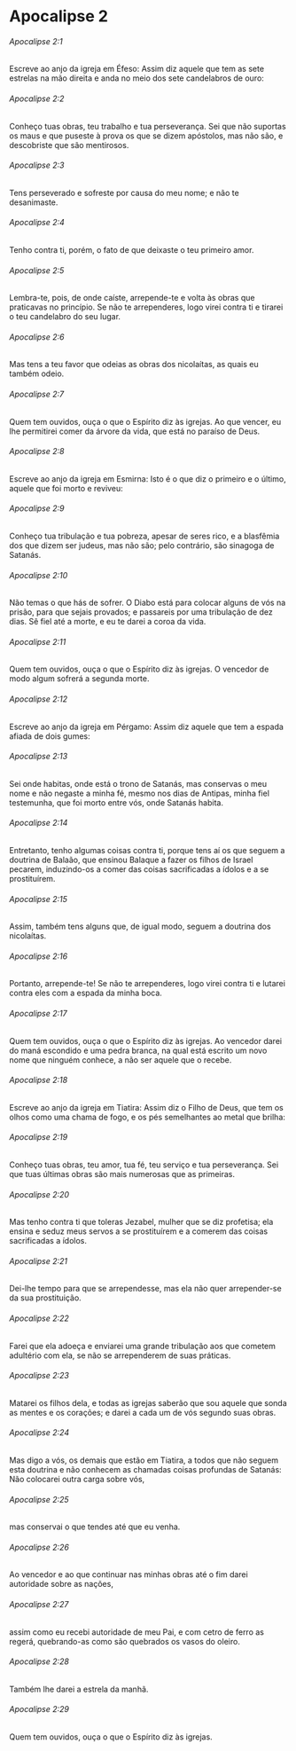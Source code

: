 # Apocalipse 2

###### Apocalipse 2:1

Escreve ao anjo da igreja em Éfeso: Assim diz aquele que tem as sete estrelas na mão direita e anda no meio dos sete candelabros de ouro:

###### Apocalipse 2:2

Conheço tuas obras, teu trabalho e tua perseverança. Sei que não suportas os maus e que puseste à prova os que se dizem apóstolos, mas não são, e descobriste que são mentirosos.

###### Apocalipse 2:3

Tens perseverado e sofreste por causa do meu nome; e não te desanimaste.

###### Apocalipse 2:4

Tenho contra ti, porém, o fato de que deixaste o teu primeiro amor.

###### Apocalipse 2:5

Lembra-te, pois, de onde caíste, arrepende-te e volta às obras que praticavas no princípio. Se não te arrependeres, logo virei contra ti e tirarei o teu candelabro do seu lugar.

###### Apocalipse 2:6

Mas tens a teu favor que odeias as obras dos nicolaítas, as quais eu também odeio.

###### Apocalipse 2:7

Quem tem ouvidos, ouça o que o Espírito diz às igrejas. Ao que vencer, eu lhe permitirei comer da árvore da vida, que está no paraíso de Deus.

###### Apocalipse 2:8

Escreve ao anjo da igreja em Esmirna: Isto é o que diz o primeiro e o último, aquele que foi morto e reviveu:

###### Apocalipse 2:9

Conheço tua tribulação e tua pobreza, apesar de seres rico, e a blasfêmia dos que dizem ser judeus, mas não são; pelo contrário, são sinagoga de Satanás.

###### Apocalipse 2:10

Não temas o que hás de sofrer. O Diabo está para colocar alguns de vós na prisão, para que sejais provados; e passareis por uma tribulação de dez dias. Sê fiel até a morte, e eu te darei a coroa da vida.

###### Apocalipse 2:11

Quem tem ouvidos, ouça o que o Espírito diz às igrejas. O vencedor de modo algum sofrerá a segunda morte.

###### Apocalipse 2:12

Escreve ao anjo da igreja em Pérgamo: Assim diz aquele que tem a espada afiada de dois gumes:

###### Apocalipse 2:13

Sei onde habitas, onde está o trono de Satanás, mas conservas o meu nome e não negaste a minha fé, mesmo nos dias de Antipas, minha fiel testemunha, que foi morto entre vós, onde Satanás habita.

###### Apocalipse 2:14

Entretanto, tenho algumas coisas contra ti, porque tens aí os que seguem a doutrina de Balaão, que ensinou Balaque a fazer os filhos de Israel pecarem, induzindo-os a comer das coisas sacrificadas a ídolos e a se prostituírem.

###### Apocalipse 2:15

Assim, também tens alguns que, de igual modo, seguem a doutrina dos nicolaítas.

###### Apocalipse 2:16

Portanto, arrepende-te! Se não te arrependeres, logo virei contra ti e lutarei contra eles com a espada da minha boca.

###### Apocalipse 2:17

Quem tem ouvidos, ouça o que o Espírito diz às igrejas. Ao vencedor darei do maná escondido e uma pedra branca, na qual está escrito um novo nome que ninguém conhece, a não ser aquele que o recebe.

###### Apocalipse 2:18

Escreve ao anjo da igreja em Tiatira: Assim diz o Filho de Deus, que tem os olhos como uma chama de fogo, e os pés semelhantes ao metal que brilha:

###### Apocalipse 2:19

Conheço tuas obras, teu amor, tua fé, teu serviço e tua perseverança. Sei que tuas últimas obras são mais numerosas que as primeiras.

###### Apocalipse 2:20

Mas tenho contra ti que toleras Jezabel, mulher que se diz profetisa; ela ensina e seduz meus servos a se prostituírem e a comerem das coisas sacrificadas a ídolos.

###### Apocalipse 2:21

Dei-lhe tempo para que se arrependesse, mas ela não quer arrepender-se da sua prostituição.

###### Apocalipse 2:22

Farei que ela adoeça e enviarei uma grande tribulação aos que cometem adultério com ela, se não se arrependerem de suas práticas.

###### Apocalipse 2:23

Matarei os filhos dela, e todas as igrejas saberão que sou aquele que sonda as mentes e os corações; e darei a cada um de vós segundo suas obras.

###### Apocalipse 2:24

Mas digo a vós, os demais que estão em Tiatira, a todos que não seguem esta doutrina e não conhecem as chamadas coisas profundas de Satanás: Não colocarei outra carga sobre vós,

###### Apocalipse 2:25

mas conservai o que tendes até que eu venha.

###### Apocalipse 2:26

Ao vencedor e ao que continuar nas minhas obras até o fim darei autoridade sobre as nações,

###### Apocalipse 2:27

assim como eu recebi autoridade de meu Pai, e com cetro de ferro as regerá, quebrando-as como são quebrados os vasos do oleiro.

###### Apocalipse 2:28

Também lhe darei a estrela da manhã.

###### Apocalipse 2:29

Quem tem ouvidos, ouça o que o Espírito diz às igrejas.

